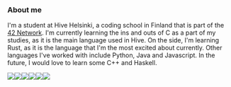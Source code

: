 ### About me
I'm a student at Hive Helsinki, a coding school in Finland that is part of the [42 Network](https://42.fr/en/network-42/). I'm currently learning the ins and outs of C as a part of my studies, as it is the main language used in Hive. On the side, I'm learning Rust, as it is the language that I'm the most excited about currently. Other languages I've worked with include Python, Java and Javascript. In the future, I would love to learn some C++ and Haskell.

<img src='https://img.shields.io/badge/-C-blue?logo=c&style=for-the-badge'/><img src='https://img.shields.io/badge/-Rust-red?logo=rust&style=for-the-badge'/><img src='https://img.shields.io/badge/-Python-gold?logo=python&style=for-the-badge'/><img src='https://img.shields.io/badge/-Git-whitesmoke?logo=git&style=for-the-badge'/><img src='https://img.shields.io/badge/-Vim-mediumpurple?logo=vim&style=for-the-badge'/><img src='https://img.shields.io/badge/-Bash-dimgray?logo=gnubash&style=for-the-badge'/>
